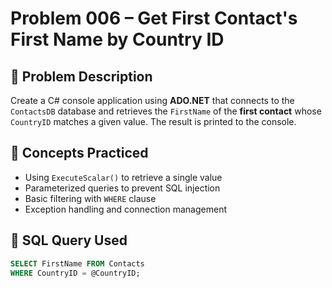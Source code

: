 # Problem 006 – Get First Contact's First Name by Country ID

## 🧠 Problem Description

Create a C# console application using **ADO.NET** that connects to the `ContactsDB` database and retrieves the `FirstName` of the **first contact** whose `CountryID` matches a given value. The result is printed to the console.

## 🔗 Concepts Practiced

- Using `ExecuteScalar()` to retrieve a single value
- Parameterized queries to prevent SQL injection
- Basic filtering with `WHERE` clause
- Exception handling and connection management

## 🧾 SQL Query Used

```sql
SELECT FirstName FROM Contacts
WHERE CountryID = @CountryID;
